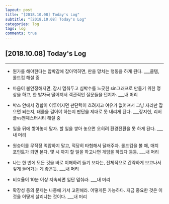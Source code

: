 ```yaml
---
layout: post
title: "[2018.10.08] Today's Log"
subtitle: "[2018.10.08] Today's Log"
categories: log
tags: log
comments: true
---
```


[2018.10.08] Today's Log
-------------

****

- 뭔가를 해야한다는 압박감에 잡아먹히면, 판을 망치는 행동을 하게 된다. ___클템, 롤드컵 해설 중

- 마음이 불안정해지면, 잠시 멈춰두고 심박수를 느긋한 sin그래프로 만들기 위한 명상을 하고, 한 발자국 떨어져서 객관적인 질문들을 던지자. ___내 머리

- 박스 안에서 경합이 이루어지면 판단력이 흐려지고 여유가 없어져서 그냥 자리만 잡으면 되는지, 태클을 걸어야 하는지 판단을 제대로 못 내리게 된다. ___장지현, 리버풀vs맨체스터시티 해설 중

- 일을 뒤에 쌓아놓지 말자.
할 일을 쌓아 놓으면 오히려 환경전환을 못 하게 된다. ___내 머리

- 원숭이를 무작정 억압하지 말고, 적당히 타협해서 달래주자.
롤드컵을 볼 때, 매치 포인트가 되면 본다.
몇 시 까지 할 일을 하고나면 게임을 하겠다 등등. ___내 머리

- 나는 한 번에 모든 것을 바로 이해하려 들기 보다는, 전체적으로 간략하게 보고나서 깊게 들어가는 게 좋은듯. ___내 머리

- 비효율이 10분 이상 지속되면 일단 멈춰라. ___내 머리

- 확장성 등의 문제는 나중에 가서 고민해라.
어떻게든 가능하다.
지금 중요한 것은 이것을 어떻게 살리냐는 것이다. ___내 머리